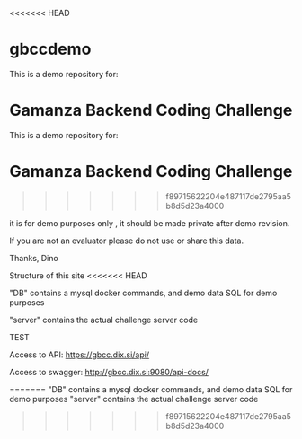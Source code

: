 <<<<<<< HEAD
# gbccdemo
This is a demo repository for:

Gamanza Backend Coding Challenge
=======
This is a demo repository for:

# Gamanza Backend Coding Challenge
>>>>>>> f89715622204e487117de2795aa5b8d5d23a4000

it is for demo purposes only , it should be made private after demo revision.

If you are not an evaluator please do not use or share this data.

Thanks, Dino

Structure of this site
<<<<<<< HEAD

"DB" contains a mysql docker commands, and demo data SQL for demo purposes

"server" contains the actual challenge server code

TEST 

Access to API:
https://gbcc.dix.si/api/

Access to swagger:
http://gbcc.dix.si:9080/api-docs/

=======
  "DB" contains a mysql docker commands, and demo data SQL for demo purposes
  "server" contains the actual challenge server code
>>>>>>> f89715622204e487117de2795aa5b8d5d23a4000

